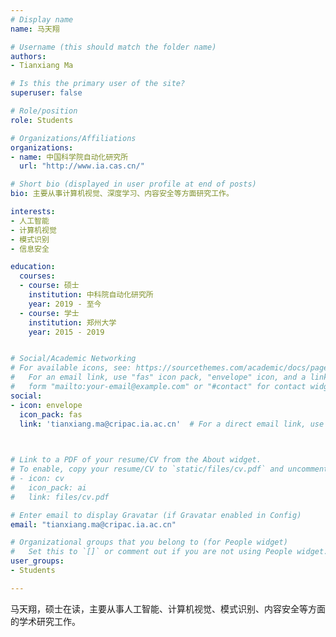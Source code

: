 ```yaml
---
# Display name
name: 马天翔

# Username (this should match the folder name)
authors:
- Tianxiang Ma

# Is this the primary user of the site?
superuser: false

# Role/position
role: Students

# Organizations/Affiliations
organizations:
- name: 中国科学院自动化研究所
  url: "http://www.ia.cas.cn/"

# Short bio (displayed in user profile at end of posts)
bio: 主要从事计算机视觉、深度学习、内容安全等方面研究工作。

interests:
- 人工智能
- 计算机视觉
- 模式识别
- 信息安全

education:
  courses:
  - course: 硕士
    institution: 中科院自动化研究所
    year: 2019 - 至今
  - course: 学士
    institution: 郑州大学
    year: 2015 - 2019


# Social/Academic Networking
# For available icons, see: https://sourcethemes.com/academic/docs/page-builder/#icons
#   For an email link, use "fas" icon pack, "envelope" icon, and a link in the
#   form "mailto:your-email@example.com" or "#contact" for contact widget.
social:
- icon: envelope
  icon_pack: fas
  link: 'tianxiang.ma@cripac.ia.ac.cn'  # For a direct email link, use "mailto:test@example.org".

  

# Link to a PDF of your resume/CV from the About widget.
# To enable, copy your resume/CV to `static/files/cv.pdf` and uncomment the lines below.
# - icon: cv
#   icon_pack: ai
#   link: files/cv.pdf

# Enter email to display Gravatar (if Gravatar enabled in Config)
email: "tianxiang.ma@cripac.ia.ac.cn"

# Organizational groups that you belong to (for People widget)
#   Set this to `[]` or comment out if you are not using People widget.
user_groups:
- Students

---
```


马天翔，硕士在读，主要从事人工智能、计算机视觉、模式识别、内容安全等方面的学术研究工作。